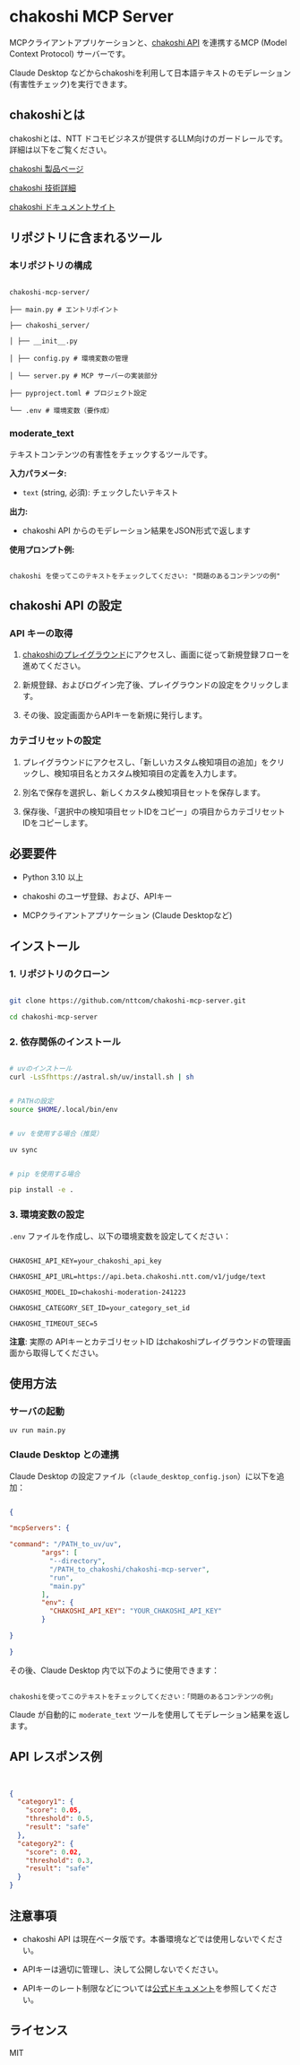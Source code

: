 # chakoshi MCP Server

  

MCPクライアントアプリケーションと、[chakoshi API](https://chakoshi.ntt.com) を連携するMCP (Model Context Protocol) サーバーです。

Claude Desktop などからchakoshiを利用して日本語テキストのモデレーション(有害性チェック)を実行できます。

  

## chakoshiとは

  

chakoshiとは、NTT ドコモビジネスが提供するLLM向けのガードレールです。詳細は以下をご覧ください。

[chakoshi 製品ページ](https://chakoshi.ntt.com)

[chakoshi 技術詳細](https://www.anlp.jp/proceedings/annual_meeting/2025/pdf_dir/P7-7.pdf)

[chakoshi ドキュメントサイト](https://docs.chakoshi.ntt.com)

  

## リポジトリに含まれるツール

### 本リポジトリの構成

```

chakoshi-mcp-server/

├── main.py # エントリポイント

├── chakoshi_server/

│ ├── __init__.py

│ ├── config.py # 環境変数の管理

│ └── server.py # MCP サーバーの実装部分

├── pyproject.toml # プロジェクト設定

└── .env # 環境変数（要作成）

```

### moderate_text

 
テキストコンテンツの有害性をチェックするツールです。

  

**入力パラメータ:**

-  `text` (string, 必須): チェックしたいテキスト

  

**出力:**

- chakoshi API からのモデレーション結果をJSON形式で返します

  

**使用プロンプト例:**

```

chakoshi を使ってこのテキストをチェックしてください: "問題のあるコンテンツの例"

```

  

## chakoshi API の設定

  
### API キーの取得
1. [chakoshiのプレイグラウンド](https://platform.beta.chakoshi.ntt.com/playground)にアクセスし、画面に従って新規登録フローを進めてください。

2. 新規登録、およびログイン完了後、プレイグラウンドの設定をクリックします。

3. その後、設定画面からAPIキーを新規に発行します。

  

### カテゴリセットの設定
1. プレイグラウンドにアクセスし、「新しいカスタム検知項目の追加」をクリックし、検知項目名とカスタム検知項目の定義を入力します。 

2. 別名で保存を選択し、新しくカスタム検知項目セットを保存します。

3. 保存後、「選択中の検知項目セットIDをコピー」の項目からカテゴリセットIDをコピーします。


## 必要要件

  

- Python 3.10 以上

- chakoshi のユーザ登録、および、APIキー

- MCPクライアントアプリケーション (Claude Desktopなど)

  

## インストール

  

### 1. リポジトリのクローン

  

```bash

git clone https://github.com/nttcom/chakoshi-mcp-server.git

cd chakoshi-mcp-server

```

  

### 2. 依存関係のインストール

  

```bash

# uvのインストール
curl -LsSfhttps://astral.sh/uv/install.sh | sh


# PATHの設定
source $HOME/.local/bin/env


# uv を使用する場合（推奨）

uv sync


# pip を使用する場合

pip install -e .

```

  

### 3. 環境変数の設定

  

`.env` ファイルを作成し、以下の環境変数を設定してください：

  

```env

CHAKOSHI_API_KEY=your_chakoshi_api_key

CHAKOSHI_API_URL=https://api.beta.chakoshi.ntt.com/v1/judge/text

CHAKOSHI_MODEL_ID=chakoshi-moderation-241223

CHAKOSHI_CATEGORY_SET_ID=your_category_set_id

CHAKOSHI_TIMEOUT_SEC=5

```

  

**注意**: 実際の APIキーとカテゴリセットID はchakoshiプレイグラウンドの管理画面から取得してください。

  

## 使用方法

### サーバの起動
```
uv run main.py
```



### Claude Desktop との連携

  

Claude Desktop の設定ファイル（`claude_desktop_config.json`）に以下を追加：

  

```json

{

"mcpServers": {

"command": "/PATH_to_uv/uv",
        "args": [
          "--directory",
          "/PATH_to_chakoshi/chakoshi-mcp-server",
          "run",
          "main.py"
        ],
        "env": {
          "CHAKOSHI_API_KEY": "YOUR_CHAKOSHI_API_KEY"
        }

}

}

```

  

その後、Claude Desktop 内で以下のように使用できます：

  

```

chakoshiを使ってこのテキストをチェックしてください：「問題のあるコンテンツの例」

```

  

Claude が自動的に `moderate_text` ツールを使用してモデレーション結果を返します。

  

## API レスポンス例

  

```json


{
  "category1": {
    "score": 0.05,
    "threshold": 0.5,
    "result": "safe"
  },
  "category2": {
    "score": 0.02,
    "threshold": 0.3,
    "result": "safe"
  }
}


```
  

## 注意事項


- chakoshi API は現在ベータ版です。本番環境などでは使用しないでください。

- APIキーは適切に管理し、決して公開しないでください。

- APIキーのレート制限などについては[公式ドキュメント](https://docs.chakoshi.ntt.com)を参照してください。


## ライセンス
MIT
